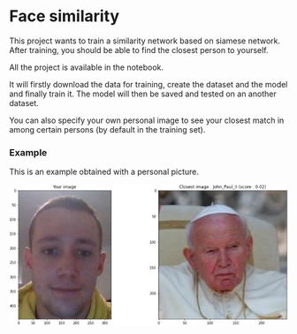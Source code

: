 # Face similarity

This project wants to train a similarity network based on siamese network. After training, you should be able to find the closest person to yourself.

All the project is available in the notebook.

It will firstly download the data for training, create the dataset and the model and finally train it. The model will then be saved and tested on an another dataset.

You can also specify your own personal image to see your closest match in among certain persons (by default in the training set).

### Example

This is an example obtained with a personal picture.

<img
src="example.png"
raw=true
alt="Subject Pronouns"
style="margin-right: 10px;"
/>